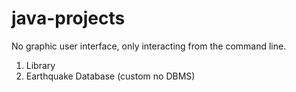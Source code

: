 # java-projects

No graphic user interface, only interacting from the command line.
1. Library
2. Earthquake Database (custom no DBMS)
